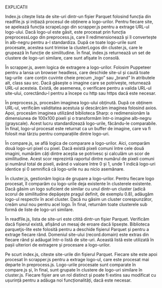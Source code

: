 EXPLICATII 

Index.js citește lista de site-uri dintr-un fișier Parquet folosind funcția din readfile.js și inițiază procesul de obținere a logo-urilor.
Pentru fiecare site, se apelează funcția scrapeLogo din scrapper.js pentru a extrage URL-ul logo-ului. Dacă logo-ul este găsit,
este procesat prin funcția preprocessLogo din preprocess.js, care îl redimensionează și îl convertește în alb-negru pentru a-l standardiza.
După ce toate logo-urile sunt procesate, acestea sunt trimise la clusterLogos din cluster.js, care le grupează în funcție de similitudine.
În final, index.js returnează un set de clustere de logo-uri similare, care sunt afișate în consolă.

În scrapper.js, avem logica de extragere a logo-urilor. Folosim Puppeteer pentru a lansa un browser headless, care deschide site-ul și caută toate
tag-urile <img> care conțin cuvinte cheie precum „logo” sau „brand” în atributele alt, class sau src.
Dacă găsește o imagine care se potrivește, returnează URL-ul acesteia. Există, de asemenea, o verificare pentru a valida URL-ul site-ului,
corectându-l pentru a începe cu http sau https dacă este necesar.

În preprocess.js, procesăm imaginea logo-ului obținută. După ce obținem URL-ul, verificăm validitatea acestuia și descărcăm imaginea folosind axios.
Apoi, procesăm imaginea utilizând biblioteca Sharp: o redimensionăm la dimensiunea de 100x100 pixeli și o transformăm într-o imagine alb-negru (grayscale).
Acest lucru standardizează logo-urile, făcându-le comparabile. În final, logo-ul procesat este returnat ca un buffer de imagine, care va fi folosit mai târziu pentru comparațiile dintre logo-uri.

În compare.js, se află logica de comparare a logo-urilor. Aici, comparăm două logo-uri pixel cu pixel.
Dacă există pixeli comuni între cele două imagini, numărăm câți dintre aceștia se potrivesc și calculăm un scor de similitudine.
Acest scor reprezintă raportul dintre numărul de pixeli comuni și numărul total de pixeli, având o valoare între 0 și 1, unde 1 indică logo-uri identice și 0 semnifică că logo-urile nu au nicio asemănare.

În cluster.js, gestionăm logica de grupare a logo-urilor. Pentru fiecare logo procesat, îl comparăm cu logo-urile deja existente în clusterele existente.
Dacă găsim un logo suficient de similar cu unul dintr-un cluster (adică scorul de similitudine depășește pragul definit, de exemplu 0.8), adăugăm logo-ul respectiv în acel cluster.
Dacă nu găsim un cluster corespunzător, creăm unul nou pentru acel logo. În final, returnăm toate clusterele sub formă de liste de logo-uri similare.

În readfile.js, lista de site-uri este citită dintr-un fișier Parquet.
Verificăm dacă fișierul există, afișând un mesaj de eroare dacă lipsește. Biblioteca parquetjs-lite este folosită pentru a deschide fișierul Parquet și pentru a extrage fiecare rând.
Domeniul site-ului (record.domain) este extras din fiecare rând și adăugat într-o listă de site-uri. Această listă este utilizată în pașii ulteriori de extragere și procesare a logo-urilor.

Pe scurt index.js, citeste site-urile din fișierul Parquet.
Fiecare site este apoi procesat în scrapper.js pentru a extrage logo-ul, care este procesat mai departe în preprocess.js.
Logo-urile procesate sunt comparate în compare.js și, în final, sunt grupate în clustere de logo-uri similare în cluster.js.
Fiecare fișier are un rol distinct și poate fi extins sau modificat cu ușurință pentru a adăuga noi funcționalități, dacă este necesar.
